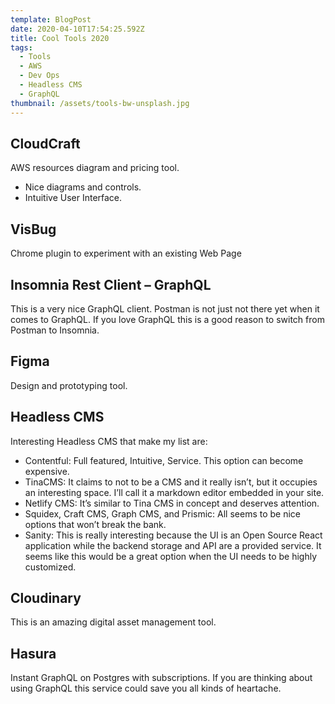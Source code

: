 ```yaml
---
template: BlogPost
date: 2020-04-10T17:54:25.592Z
title: Cool Tools 2020
tags:
  - Tools
  - AWS
  - Dev Ops
  - Headless CMS
  - GraphQL
thumbnail: /assets/tools-bw-unsplash.jpg
---
```


## CloudCraft

AWS resources diagram and pricing tool.

- Nice diagrams and controls.
- Intuitive User Interface.

## VisBug

Chrome plugin to experiment with an existing Web Page

## Insomnia Rest Client – GraphQL

This is a very nice GraphQL client. Postman is not just not there yet when it comes to GraphQL. If you love GraphQL this is a good reason to switch from Postman to Insomnia.

## Figma

Design and prototyping tool.

## Headless CMS

Interesting Headless CMS that make my list are:

- Contentful: Full featured, Intuitive, Service. This option can become expensive.
- TinaCMS: It claims to not to be a CMS and it really isn’t, but it occupies an interesting space. I’ll call it a markdown editor embedded in your site.
- Netlify CMS: It’s similar to Tina CMS in concept and deserves attention.
- Squidex, Craft CMS, Graph CMS, and Prismic: All seems to be nice options that won’t break the bank.
- Sanity: This is really interesting because the UI is an Open Source React application while the backend storage and API are a provided service. It seems like this would be a great option when the UI needs to be highly customized.

## Cloudinary

This is an amazing digital asset management tool.

## Hasura

Instant GraphQL on Postgres with subscriptions. If you are thinking about using GraphQL this service could save you all kinds of heartache.
